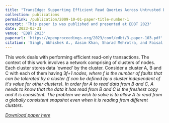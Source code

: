 ```yaml
---
title: "TransEdge: Supporting Efficient Read Queries Across Untrusted Edge Nodes"
collection: publications
permalink: /publication/2009-10-01-paper-title-number-1
excerpt: 'This paper is was published and presented at EDBT 2023'
date: 2023-03-31
venue: 'EDBT 2023'
paperurl: 'https://openproceedings.org/2023/conf/edbt/3-paper-103.pdf'
citation: 'Singh, Abhishek A., Aasim Khan, Sharad Mehrotra, and Faisal Nawab. "TransEdge: Supporting Efficient Read Queries Across Untrusted Edge Nodes." <i>In EDBT, pp. 684-696. 2023.<i>'
---
```

This work deals with performing efficient read-only transactions. The context of this work involves a network comprising of clusters of nodes. Each cluster stores data 'owned' by the cluster. Consider a cluster A, B and C with each of them having 3<i>f<i>+1 nodes, where <i>f<i> is the number of faults that can be tolerated by a cluster (<i>f<i> can be defined by a cluster independent of it's value for other clusters). In order for A to read data from B and C, A needs to know that the data it has read from B and C is the freshest copy and it is consistent. The problem we wish to solve is to allow A to read from a globally consistent snapshot even when it is reading from different clusters.

[Download paper here](https://openproceedings.org/2023/conf/edbt/3-paper-103.pdf)

<!-- Recommended citation: [Singh, Abhishek A., Aasim Khan, Sharad Mehrotra, and Faisal Nawab. "TransEdge: Supporting Efficient Read Queries Across Untrusted Edge Nodes." <i>In EDBT, pp. 684-696. 2023.<i>](https://openproceedings.org/2023/conf/edbt/3-paper-103.pdf) -->

